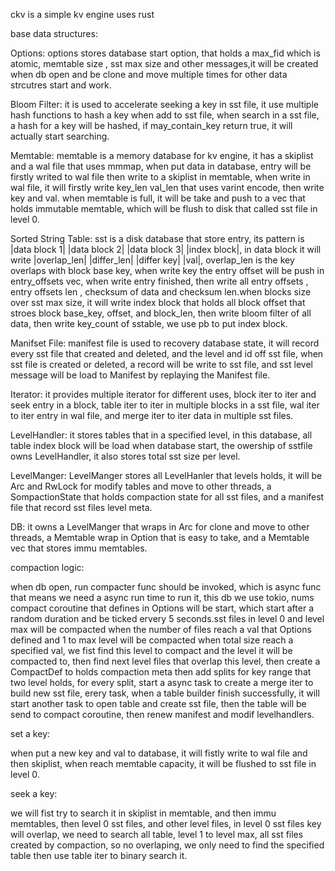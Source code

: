 ckv is a simple kv engine uses rust

base data structures:

Options: options stores database start option, that holds a max_fid which is atomic, memtable size , sst max size and 
other messages,it will be created when db open and be clone and move multiple times for other data strcutres start and
work.

Bloom Filter: it is used to accelerate seeking a key in sst file, it use multiple hash functions to hash a key when add to sst
file, when search in a sst file, a hash for a key will be hashed, if may_contain_key return true, it will actually start searching.

Memtable: memtable is a memory database for kv engine, it has a skiplist and a wal file that uses mmmap,
when put data in database, entry will be firstly writed to wal file then write to a skiplist in memtable,
when write in wal file, it will firstly write key_len val_len that uses varint encode, then write key and
val. when memtable is full, it will be take and push to a vec that holds immutable memtable, which will be 
flush to disk that called sst file in level 0.

Sorted String Table: sst is a disk database that store entry, its pattern is |data block 1| |data block 2|
|data block 3| |index block|, in data block it will write |overlap_len| |differ_len| |differ key| |val|, overlap_len
is the key overlaps with block base key, when write key the entry offset will be push in entry_offsets vec, when write
entry finished, then write all entry offsets , entry offsets len , checksum of data and checksum len.when blocks size
over sst max size, it will write index block that holds all block offset that stroes block base_key, offset, and block_len,
then write bloom filter of all data, then write key_count of sstable, we use pb to put index block.

Manifset File: manifest file is used to recovery database state, it will record every sst file that created and deleted, and the
level and id off sst file, when sst file is created or deleted, a record will be write to sst file, and sst level message will
be load to Manifest by replaying the Manifest file.

Iterator: it provides multiple iterator for different uses, block iter to iter and seek entry in a block, table iter to iter in multiple blocks in a sst file,  wal iter to iter entry in wal file, and merge iter to iter data in multiple sst files.

LevelHandler: it stores tables that in a specified level, in this database, all table index block will be load when database start,
the owership of sstfile owns LevelHandler, it also stores total sst size per level.

LevelManger: LevelManger stores all LevelHanler that levels holds, it will be Arc and RwLock for modify tables and move to other threads, a SompactionState that holds compaction state for all sst files, and a manifest file that record sst files level meta.

DB: it owns a LevelManger that wraps in Arc for clone and move to other threads, a Memtable wrap in Option that is easy to take, and
a Memtable vec that stores immu memtables.


compaction logic:

when db open, run compacter func should be invoked, which is async func that means we need a async run time to run it, this db we use tokio, nums compact coroutine that defines in Options will be start, which start after a random duration and be ticked ervery 5
seconds.sst files in level 0 and level max will be compacted when the number of files reach a val that Options defined and 1 to max level will be compacted when total size reach a specified val, we fist find this level to compact and the level it will be compacted to, then find next level files that overlap this level, then create a CompactDef to holds compaction meta then add splits for key range that two level holds, for every split, start a async task to create a merge iter to build new sst file, erery task, when a table builder finish successfully, it will start another task to open table and create sst file, then the table will be send to compact coroutine, then renew manifest and modif levelhandlers.

set a key:

when put a new key and val to database, it will fistly write to wal file and then skiplist, when reach memtable capacity, it will be flushed to sst file in level 0.

seek a key:

we will fist try to search it in skiplist in memtable, and then immu memtables, then level 0 sst files, and other level files, in level 0 sst files key will overlap, we need to search all table, level 1 to level max, all sst files created by compaction, so no
overlaping, we only need to find the specified table then use table iter to binary search it.